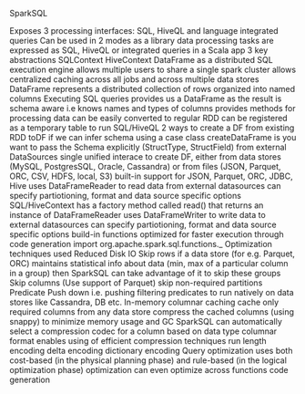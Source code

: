 SparkSQL

Exposes 3 processing interfaces: SQL, HiveQL and language integrated queries
Can be used in 2 modes
as a library
data processing tasks are expressed as SQL, HiveQL or integrated queries in a Scala app
3 key abstractions
SQLContext
HiveContext
DataFrame
as a distributed SQL execution engine
allows multiple users to share a single spark cluster
allows centralized caching across all jobs and across multiple data stores
DataFrame
represents a distributed collection of rows organized into named columns
Executing SQL queries provides us a DataFrame as the result
is schema aware i.e knows names and types of columns
provides methods for processing data
can be easily converted to regular RDD
can be registered as a temporary table to run SQL/HiveQL
2 ways to create a DF
from existing RDD
toDF if we can infer schema using a case class
createDataFrame is you want to pass the Schema explicitly (StructType, StructField)
from external DataSources
single unified interace to create DF, either from data stores (MySQL, PostgresSQL, Oracle, Cassandra) or from files (JSON, Parquet, ORC, CSV, HDFS, local, S3)
built-in support for JSON, Parquet, ORC, JDBC, Hive
uses DataFrameReader to read data from external datasources
can specify partiotioning, format and data source specific options
SQL/HiveContext has a factory method called read() that returns an instance of DataFrameReader
uses DataFrameWriter to write data to external datasources
can specify partiotioning, format and data source specific options
build-in functions
optimized for faster execution through code generation
import org.apache.spark.sql.functions._
Optimization techniques used
Reduced Disk IO
Skip rows
if a data store (for e.g. Parquet, ORC) maintains statistical info about data (min, max of a particular column in a group) then SparkSQL can take advantage of it to skip these groups
Skip columns (Use support of Parquet)
skip non-required partitions
Predicate Push down i.e. pushing filtering predicates to run natively on data stores like Cassandra, DB etc.
In-memory columnar caching
cache only required columns from any data store
compress the cached columns (using snappy) to minimize memory usage and GC
SparkSQL can automatically select a compression codec for a column based on data type
columnar format enables using of efficient compression techniques
run length encoding
delta encoding
dictionary encoding
Query optimization
uses both cost-based (in the physical planning phase) and rule-based (in the logical optimization phase) optimization
can even optimize across functions
code generation
